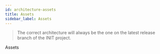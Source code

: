 ```yaml
---
id: architecture-assets
title: Assets
sidebar_label: Assets
---
```


> The correct architecture will always be the one on the latest release branch of the INIT project.

Assets